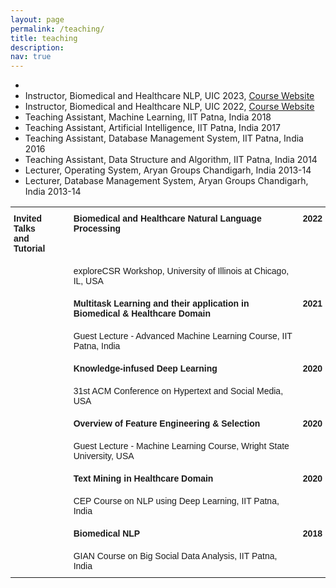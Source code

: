 ```yaml
---
layout: page
permalink: /teaching/
title: teaching
description: 
nav: true
---
```

<ul>
  <li> <li> Instructor, Biomedical and Healthcare NLP, UIC 2023, <a href="cs532_fall2023.html"> Course Website</a> </li></li>
  <li> Instructor, Biomedical and Healthcare NLP, UIC 2022, <a href="cs532_spring2022.html"> Course Website</a> </li>
<li> Teaching Assistant, Machine Learning, IIT Patna, India 2018 </li>
<li> Teaching Assistant, Artificial Intelligence, IIT Patna, India 2017 </li>
<li> Teaching Assistant, Database Management System, IIT Patna, India 2016 </li>
<li> Teaching Assistant, Data Structure and Algorithm, IIT Patna, India 2014 </li>
<li> Lecturer, Operating System, Aryan Groups Chandigarh, India 2013-14 </li>
<li> Lecturer, Database Management System, Aryan Groups Chandigarh, India 2013-14 </li>
</ul>






<style type="text/css">
.tg  {border-color:#ccc;border-spacing:0;}
.tg td{border-bottom-width:1px;border-color:#ccc;border-style:solid;border-top-width:1px;
  border-width:0px;font-family:Arial, sans-serif;font-size:14px;overflow:hidden;padding:10px 5px;
  word-break:normal;}
.tg th{border-bottom-width:1px;border-color:#ccc;border-style:solid;border-top-width:1px;
  border-width:0px;color:#333;font-family:Arial, sans-serif;font-size:14px;font-weight:normal;overflow:hidden;
  padding:10px 5px;word-break:normal;}
.tg .tg-buh4{text-align:left;vertical-align:top}
.tg .tg-0pky{border-color:inherit;text-align:left;vertical-align:top}
.tg .tg-btxf{border-color:inherit;text-align:left;vertical-align:top}
.tg .tg-0lax{text-align:left;vertical-align:top}
@media screen and (max-width: 767px) {.tg {width: auto !important;}.tg col {width: auto !important;}.tg-wrap {overflow-x: auto;-webkit-overflow-scrolling: touch;}}</style>
<div><table class="tg">
<tbody>
  
  
  
   <tr>
    <td class="tg-0pky"><span style="font-weight:bold">Invited Talks</span><br><span style="font-weight:bold">and Tutorial</span></td>
    <td></td>
    <td class="tg-0pky"><span style="font-weight:bold">Biomedical and Healthcare Natural Language Processing</span></td>
    <td class="tg-0pky"><span style="font-weight:bold">2022</span></td>
  </tr>
  <tr>
    <td class="tg-btxf"></td>
    <td></td>
    <td>exploreCSR Workshop, University of Illinois at Chicago, IL, USA</td>
    <td class="tg-btxf"></td>
  </tr>
 
   <tr>
    <td class="tg-0lax"></td>
    <td></td>
    <td class="tg-0lax"><span style="font-weight:bold">Multitask Learning and their application in </span><br><span style="font-weight:bold">Biomedical &amp; Healthcare Domain</span></td>
    <td class="tg-0lax"><span style="font-weight:bold">2021</span></td>
  </tr>
  <tr>
    <td class="tg-buh4"></td>
    <td></td>
    <td class="tg-buh4">Guest Lecture - Advanced Machine Learning Course, IIT Patna, India</td>
    <td class="tg-buh4"></td>
  </tr>
  
  <tr>
    <td class="tg-0lax"></td>
    <td></td>
    <td class="tg-0pky"><span style="font-weight:bold">Knowledge-infused Deep Learning</span></td>
    <td class="tg-0pky"><span style="font-weight:bold">2020</span></td>
  </tr>
  <tr>
    <td class="tg-btxf"></td>
    <td></td>
    <td>31st ACM Conference on Hypertext and Social Media, USA</td>
    <td class="tg-btxf"></td>
  </tr>
 
  <tr>
    <td class="tg-0pky"></td>
    <td></td>
    <td class="tg-0pky"><span style="font-weight:bold">Overview of Feature Engineering &amp; Selection</span></td>
    <td class="tg-0pky"><span style="font-weight:bold">2020</span></td>
  </tr>
  <tr>
    <td class="tg-btxf"></td>
    <td></td>
    <td class="tg-btxf">Guest Lecture - Machine Learning Course, Wright State University, USA</td>
    <td class="tg-btxf"></td>
  </tr>
  <tr>
    <td class="tg-0pky"></td>
    <td></td>
    <td class="tg-0pky"><span style="font-weight:bold">Text Mining in Healthcare Domain</span></td>
    <td class="tg-0pky"><span style="font-weight:bold">2020</span></td>
  </tr>
  <tr>
    <td class="tg-btxf"></td>
    <td></td>
    <td class="tg-btxf">CEP Course on NLP using Deep Learning, IIT Patna, India</td>
    <td class="tg-btxf"></td>
  </tr>
  <tr>
    <td class="tg-0pky"></td>
    <td></td>
    <td class="tg-0pky"><span style="font-weight:bold">Biomedical NLP</span></td>
    <td class="tg-0pky"><span style="font-weight:bold">2018</span></td>
  </tr>
  <tr>
    <td class="tg-btxf"></td>
    <td></td>
    <td class="tg-btxf">GIAN Course on Big Social Data Analysis, IIT Patna, India</td>
    <td class="tg-btxf"></td>
  </tr>
</tbody>
</table></div>
